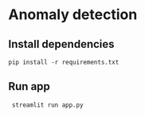 # Anomaly detection

## Install dependencies

```console
pip install -r requirements.txt
```

## Run app

```console
 streamlit run app.py
```
